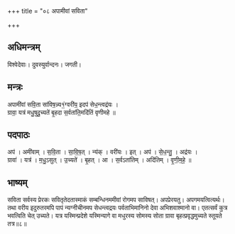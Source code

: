 +++
title = "०८ अपामीवां सविता"

+++
## अधिमन्त्रम्
विश्वेदेवाः। दुवस्युर्वान्दनः। जगती।

## मन्त्रः
अपामी॑वां सवि॒ता सा॑विष॒न्न्य१॒॑ग्वरी॑य॒ इदप॑ सेध॒न्त्वद्र॑यः ।  
ग्रावा॒ यत्र॑ मधु॒षुदु॒च्यते॑ बृ॒हदा स॒र्वता॑ति॒मदि॑तिं वृणीमहे ॥

## पदपाठः
अप॑ । अमी॑वाम् । स॒वि॒ता । सा॒वि॒ष॒त् । न्य॑क् । वरी॑यः । इत् । अप॑ । से॒ध॒न्तु॒ । अद्र॑यः ।  
ग्रावा॑ । यत्र॑ । म॒धु॒ऽसुत् । उ॒च्यते॑ । बृ॒हत् । आ । स॒र्वऽता॑तिम् । अदि॑तिम् । वृ॒णी॒म॒हे॒ ॥

## भाष्यम्
सविता सर्वस्य प्रेरकः सवितृतेदतास्माकं सम्बन्धिनममीवां रोगमप साविषत्। अपप्रेरयतु। अपगमयत्वित्यर्थः। तथा वरीय इदुरुतरमपि पापं न्यग्नीचीनमप सेधन्त्वद्रयः पर्वताभिमानिनो देवा अभिशवाश्मानो वा। एतत्सर्वं कुत्र भवत्विति चेत् उच्यते। यत्र यस्मिन्प्रदेशे यस्मिन्यागे वा मधुरस्य सोमस्य सोता ग्रावा बृहत्प्रवृद्धमुच्यते स्तूयते तत्र॥८॥